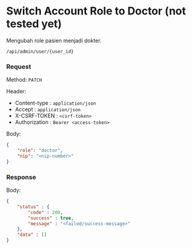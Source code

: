 # Switch Account Role to Doctor (not tested yet)

Mengubah role pasien menjadi dokter.

```
/api/admin/user/{user_id}
```

### Request

Method: ``PATCH``

Header:
- Content-type : ``application/json``
- Accept : ``application/json``
- X-CSRF-TOKEN : ``<csrf-token>``
- Authorization : ``Bearer <access-token>``

Body: 
```json
{
	"role": "doctor",
	"nip": "<nip-number>"
}
```

### Response

Body: 
```json
{
	"status" : {
		"code" : 200,
		"success" : true,
		"message" : "<failed/success-message>"
	},
	"data" : []
}
```

